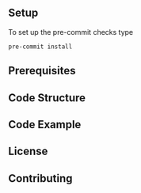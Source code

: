 
## Setup

To set up the pre-commit checks type 
```console
pre-commit install
```

## Prerequisites

## Code Structure

## Code Example

## License

## Contributing